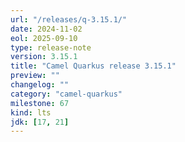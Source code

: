 ```yaml
---
url: "/releases/q-3.15.1/"
date: 2024-11-02
eol: 2025-09-10
type: release-note
version: 3.15.1
title: "Camel Quarkus release 3.15.1"
preview: ""
changelog: ""
category: "camel-quarkus"
milestone: 67
kind: lts
jdk: [17, 21]
---
```

